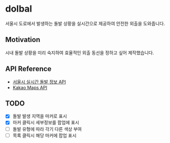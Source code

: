 # dolbal
서울시 도로에서 발생하는 돌발 상황을 실시간으로 제공하여 안전한 외출을 도와줍니다.

## Motivation
시내 돌발 상황을 미리 숙지하여 효율적인 외출 동선을 정하고 싶어 제작했습니다.

## API Reference
- [서울시 실시간 돌발 정보 API](http://data.seoul.go.kr/dataList/OA-13315/A/1/datasetView.do)
- [Kakao Maps API](http://apis.map.kakao.com/web/sample/transCoord/)

## TODO
- [x] 돌발 발생 지역을 마커로 표시
- [x] 마커 클릭시 세부정보를 팝업에 표시
- [ ] 돌발 유형에 따라 각기 다른 색상 부여
- [ ] 목록 클릭시 해당 마커에 팝업 표시
